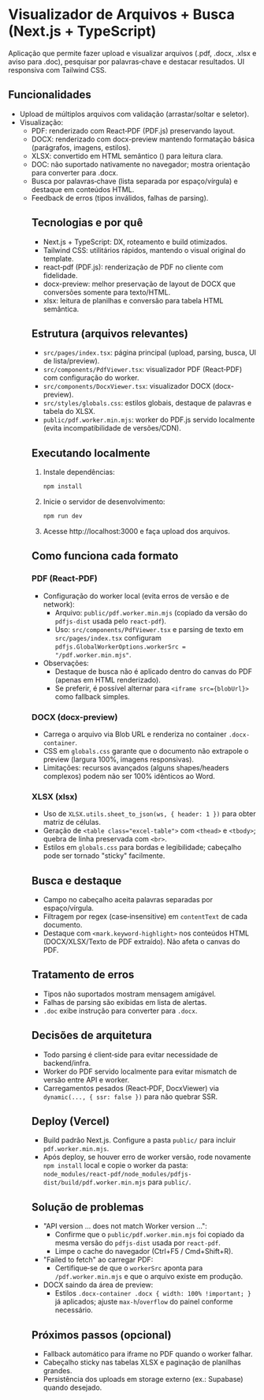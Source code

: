 # Visualizador de Arquivos + Busca (Next.js + TypeScript)

Aplicação que permite fazer upload e visualizar arquivos (.pdf, .docx, .xlsx e aviso para .doc), pesquisar por palavras‑chave e destacar resultados. UI responsiva com Tailwind CSS.

## Funcionalidades
- Upload de múltiplos arquivos com validação (arrastar/soltar e seletor).
- Visualização:
  - PDF: renderizado com React‑PDF (PDF.js) preservando layout.
  - DOCX: renderizado com docx-preview mantendo formatação básica (parágrafos, imagens, estilos).
  - XLSX: convertido em HTML semântico (<table>) para leitura clara.
  - DOC: não suportado nativamente no navegador; mostra orientação para converter para .docx.
- Busca por palavras‑chave (lista separada por espaço/vírgula) e destaque em conteúdos HTML.
- Feedback de erros (tipos inválidos, falhas de parsing).

## Tecnologias e por quê
- Next.js + TypeScript: DX, roteamento e build otimizados.
- Tailwind CSS: utilitários rápidos, mantendo o visual original do template.
- react‑pdf (PDF.js): renderização de PDF no cliente com fidelidade.
- docx-preview: melhor preservação de layout de DOCX que conversões somente para texto/HTML.
- xlsx: leitura de planilhas e conversão para tabela HTML semântica.

## Estrutura (arquivos relevantes)
- `src/pages/index.tsx`: página principal (upload, parsing, busca, UI de lista/preview).
- `src/components/PdfViewer.tsx`: visualizador PDF (React‑PDF) com configuração do worker.
- `src/components/DocxViewer.tsx`: visualizador DOCX (docx-preview).
- `src/styles/globals.css`: estilos globais, destaque de palavras e tabela do XLSX.
- `public/pdf.worker.min.mjs`: worker do PDF.js servido localmente (evita incompatibilidade de versões/CDN).

## Executando localmente
1. Instale dependências:
   ```bash
   npm install
   ```
2. Inicie o servidor de desenvolvimento:
   ```bash
   npm run dev
   ```
3. Acesse http://localhost:3000 e faça upload dos arquivos.

## Como funciona cada formato
### PDF (React‑PDF)
- Configuração do worker local (evita erros de versão e de network):
  - Arquivo: `public/pdf.worker.min.mjs` (copiado da versão do `pdfjs-dist` usada pelo `react-pdf`).
  - Uso: `src/components/PdfViewer.tsx` e parsing de texto em `src/pages/index.tsx` configuram `pdfjs.GlobalWorkerOptions.workerSrc = "/pdf.worker.min.mjs"`.
- Observações:
  - Destaque de busca não é aplicado dentro do canvas do PDF (apenas em HTML renderizado).
  - Se preferir, é possível alternar para `<iframe src={blobUrl}>` como fallback simples.

### DOCX (docx-preview)
- Carrega o arquivo via Blob URL e renderiza no container `.docx-container`.
- CSS em `globals.css` garante que o documento não extrapole o preview (largura 100%, imagens responsivas).
- Limitações: recursos avançados (alguns shapes/headers complexos) podem não ser 100% idênticos ao Word.

### XLSX (xlsx)
- Uso de `XLSX.utils.sheet_to_json(ws, { header: 1 })` para obter matriz de células.
- Geração de `<table class="excel-table">` com `<thead>` e `<tbody>`; quebra de linha preservada com `<br>`.
- Estilos em `globals.css` para bordas e legibilidade; cabeçalho pode ser tornado "sticky" facilmente.

## Busca e destaque
- Campo no cabeçalho aceita palavras separadas por espaço/vírgula.
- Filtragem por regex (case‑insensitive) em `contentText` de cada documento.
- Destaque com `<mark.keyword-highlight>` nos conteúdos HTML (DOCX/XLSX/Texto de PDF extraído). Não afeta o canvas do PDF.

## Tratamento de erros
- Tipos não suportados mostram mensagem amigável.
- Falhas de parsing são exibidas em lista de alertas.
- `.doc` exibe instrução para converter para `.docx`.

## Decisões de arquitetura
- Todo parsing é client‑side para evitar necessidade de backend/infra.
- Worker do PDF servido localmente para evitar mismatch de versão entre API e worker.
- Carregamentos pesados (React‑PDF, DocxViewer) via `dynamic(..., { ssr: false })` para não quebrar SSR.

## Deploy (Vercel)
- Build padrão Next.js. Configure a pasta `public/` para incluir `pdf.worker.min.mjs`.
- Após deploy, se houver erro de worker versão, rode novamente `npm install` local e copie o worker da pasta: `node_modules/react-pdf/node_modules/pdfjs-dist/build/pdf.worker.min.mjs` para `public/`.

## Solução de problemas
- "API version ... does not match Worker version ...":
  - Confirme que o `public/pdf.worker.min.mjs` foi copiado da mesma versão do `pdfjs-dist` usada por `react-pdf`.
  - Limpe o cache do navegador (Ctrl+F5 / Cmd+Shift+R).
- "Failed to fetch" ao carregar PDF:
  - Certifique‑se de que o `workerSrc` aponta para `/pdf.worker.min.mjs` e que o arquivo existe em produção.
- DOCX saindo da área de preview:
  - Estilos `.docx-container .docx { width: 100% !important; }` já aplicados; ajuste `max-h`/`overflow` do painel conforme necessário.

## Próximos passos (opcional)
- Fallback automático para iframe no PDF quando o worker falhar.
- Cabeçalho sticky nas tabelas XLSX e paginação de planilhas grandes.
- Persistência dos uploads em storage externo (ex.: Supabase) quando desejado.
